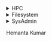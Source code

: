 <details><summary>HPC</summary>
    <details><summary>OS</summary>
        <p>
            #### We can hide anything, even code!
            ```ruby
              puts "Hello World"
            ```
        </p>
    </details>
    <details><summary>Library Configuration</summary>
        <p>
            #### We can hide anything, even code!
            ```ruby
              puts "Hello World"
            ```
        </p>
    </details>
    <details><summary>Monitoring Tools</summary>
        <p>
            #### We can hide anything, even code!
            ```ruby
              puts "Hello World"
            ```
        </p>
    </details>
    <details><summary>Scheduler and Load Balance</summary>
        <p>
            #### We can hide anything, even code!
            ```ruby
              puts "Hello World"
            ```
        </p>
    </details>
    
  <ul>
      <li><a href=https://hemantakg.github.io/hkdoc/hpc/copy_data_from_to_cluster.md> Date Copy </a></li>
      <li><a href=https://hemantakg.github.io/hkdoc/hpc/copy_data_from_to_cluster.md> Data Copy1 </a></li>
      <li>...</li>
 </ul>
</details>

<details><summary>Filesystem</summary>
<p>

#### We can hide anything, even code!

    ```ruby
      puts "Hello World"
    ```
</p>
</details>

<details><summary>SysAdmin</summary>
<p>

#### We can hide anything, even code!

    ```ruby
      puts "Hello World"
    ```
</p>
</details>



Hemanta Kumar
